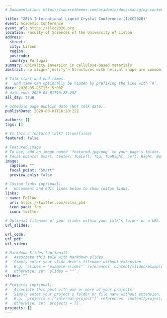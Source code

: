 ```yaml
---
# Documentation: https://sourcethemes.com/academic/docs/managing-content/

title: "28th International Liquid Crystal Conference (ILCC2020)"
event: Academic Conference
event_url: https://ilcc2020.org
location: Faculty of Sciences of the University of Lisbon
address:
  street:
  city: Lisbon
  region:
  postcode:
  country: Portugal
summary: Chirality inversion in cellulose-based materials
abstract: <p align="justify"> Structures with helical shape are commonly found in nature at many scales, ranging from plant tendrils to molecules[1]. Many organisms take advantage of the helical shape to fold, propel and assemble in a “smart” way. For instance, the flowering plant Erodium uses a peculiar mechanism for seed dispersal. Seeds have the capability of drilling in the ground by undertaking several cycles of winding and unwinding[2]. In animals, the cuticula of some beetles exhibits an iridescent cholesteric structure with a selective reflection of left circularly polarised (LCP) light and transmission of right circularly polarised (RCP) light[3]. Inspired by how helicity arises in nature, we investigated the mechanisms ruling the shaping of helical assembled structures: humidity-responsive parts of Erodium awns were isolated and tuned, in which the chemical treatment inverts the handedness typically observed; responses to both LCP and RCP light were obtained in the same solid films from cellulose derivative cholesteric liquid crystalline solutions in the presence of a reactive solvent. These results can find potential applications in micro and nanorobotics, soft-electronics and nanophotonics. </p>

# Talk start and end times.
#   End time can optionally be hidden by prefixing the line with `#`.
date: 2020-05-25T15:15:00Z
# date_end: 2020-03-01T16:28:25Z
all_day: true

# Schedule page publish date (NOT talk date).
publishDate: 2020-03-01T16:28:25Z

authors: []
tags: []

# Is this a featured talk? (true/false)
featured: false

# Featured image
# To use, add an image named `featured.jpg/png` to your page's folder. 
# Focal points: Smart, Center, TopLeft, Top, TopRight, Left, Right, BottomLeft, Bottom, BottomRight.
image:
  caption: ""
  focal_point: "Smart"
  preview_only: false

# Custom links (optional).
#   Uncomment and edit lines below to show custom links.
links:
- name: Follow
  url: https://twitter.com/silva_phd
  icon_pack: fab
  icon: twitter

# Optional filename of your slides within your talk's folder or a URL.
url_slides:

url_code:
url_pdf:
url_video:

# Markdown Slides (optional).
#   Associate this talk with Markdown slides.
#   Simply enter your slide deck's filename without extension.
#   E.g. `slides = "example-slides"` references `content/slides/example-slides.md`.
#   Otherwise, set `slides = ""`.
slides: ""

# Projects (optional).
#   Associate this post with one or more of your projects.
#   Simply enter your project's folder or file name without extension.
#   E.g. `projects = ["internal-project"]` references `content/project/deep-learning/index.md`.
#   Otherwise, set `projects = []`.
projects: []
---
```

